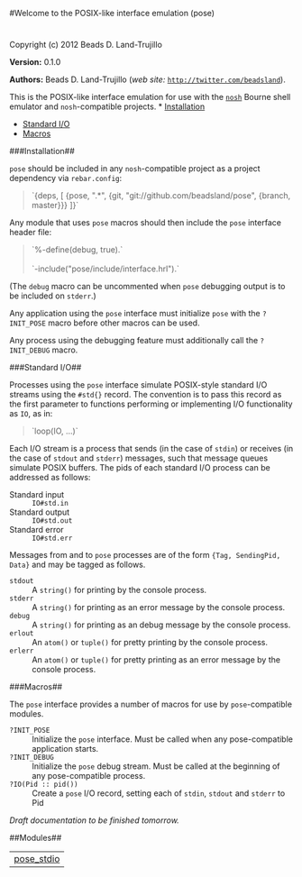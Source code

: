 

#Welcome to the POSIX-like interface emulation (pose)#


Copyright (c) 2012 Beads D. Land-Trujillo

__Version:__ 0.1.0

__Authors:__ Beads D. Land-Trujillo (_web site:_ [`http://twitter.com/beadsland`](http://twitter.com/beadsland)).

This is the POSIX-like interface emulation for use with the [`nosh`](http://github.com/beadsland/nosh) Bourne shell
  emulator and `nosh`-compatible projects.  * [Installation](#Installation)
 * [Standard I/O](#Standard_I/O)
 * [Macros](#Macros)
  

###<a name="Installation">Installation</a>##
 

`pose` should be included in any `nosh`-compatible project as a project
  dependency via `rebar.config`: 
<blockquote> `{deps, [     {pose, ".*",       {git, "git://github.com/beadsland/pose", {branch, master}}}    ]}` </blockquote>
 

Any module that uses `pose` macros should then include the `pose` 
interface header file: 
<blockquote> `%-define(debug, true).`
<br></br>
 `-include("pose/include/interface.hrl").` </blockquote>
 

(The `debug` macro can be uncommented when `pose` debugging output is
  to be included on `stderr`.) 

Any application using the `pose` interface must initialize `pose`
  with the `?INIT_POSE` macro before other macros can be used. 

Any process using the debugging feature must additionally call the `?INIT_DEBUG` macro. 

###<a name="Standard_I/O">Standard I/O</a>##
 

Processes using the `pose` interface simulate POSIX-style
  standard I/O streams using the `#std{}` record.  The convention is to
  pass this record as the first parameter to functions performing or
  implementing I/O functionality as `IO`, as in: 
<blockquote> `loop(IO, ...)` </blockquote>
 

Each I/O stream is a process that sends (in the case of `stdin`) or
  receives (in the case of `stdout` and `stderr`) messages, such that 
message queues simulate POSIX buffers.  The pids of each standard I/O 
process can be addressed as follows:  

<dt> Standard input </dt>

 

<dd> <code>IO#std.in</code> </dd>

 

<dt> Standard output </dt>

 

<dd> <code>IO#std.out</code> </dd>

 

<dt> Standard error </dt>

 

<dd> <code>IO#std.err</code> </dd>

  

Messages from and to `pose` processes are of the form `{Tag, SendingPid, Data}` and may be tagged as follows.  

<dt> <code>stdout</code> </dt>

 

<dd> A <code>string()</code> for printing by the console process. </dd>

 

<dt> <code>stderr</code> </dt>

 

<dd> A <code>string()</code> for printing as an error message by the console process. </dd>

 

<dt> <code>debug</code> </dt>

 

<dd> A <code>string()</code> for printing as an debug message by the console process. </dd>

 

<dt> <code>erlout</code> </dt>

 

<dd> An <code>atom()</code> or <code>tuple()</code> for pretty printing by the console process. </dd>

 

<dt> <code>erlerr</code> </dt>

 

<dd> An <code>atom()</code> or <code>tuple()</code> for pretty printing as an error message
       by the console process. </dd>

  

###<a name="Macros">Macros</a>##
 

The `pose` interface provides a number of macros for use by `pose`-compatible modules.  

<dt> <code>?INIT_POSE</code> </dt>

 

<dd> Initialize the <code>pose</code> interface.  Must be called when any
  pose-compatible application starts. </dd>

 

<dt> <code>?INIT_DEBUG</code> </dt>

 

<dd> Initialize the <code>pose</code> debug stream.  Must be called at the
  beginning of any pose-compatible process. </dd>

 

<dt> <code>?IO(Pid :: pid())</code> </dt>

 

<dd> Create a <code>pose</code> I/O record, setting each of <code>stdin</code>, <code>stdout</code> and <code>stderr</code> to Pid </dd>

  _Draft documentation to be finished tomorrow._ 

##Modules##


<table width="100%" border="0" summary="list of modules">
<tr><td><a href="pose_stdio.md" class="module">pose_stdio</a></td></tr></table>

